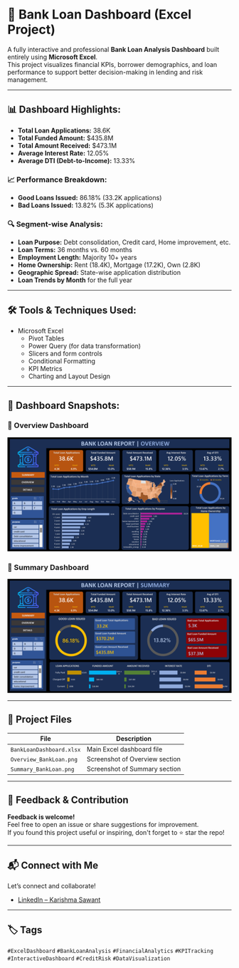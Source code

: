 # 🏦 Bank Loan Dashboard (Excel Project)

A fully interactive and professional **Bank Loan Analysis Dashboard** built entirely using **Microsoft Excel**.  
This project visualizes financial KPIs, borrower demographics, and loan performance to support better decision-making in lending and risk management.

---

## 📊 Dashboard Highlights:

- **Total Loan Applications:** 38.6K  
- **Total Funded Amount:** $435.8M  
- **Total Amount Received:** $473.1M  
- **Average Interest Rate:** 12.05%  
- **Average DTI (Debt-to-Income):** 13.33%  

### 📈 Performance Breakdown:
- **Good Loans Issued:** 86.18% (33.2K applications)
- **Bad Loans Issued:** 13.82% (5.3K applications)

### 🔍 Segment-wise Analysis:
- **Loan Purpose:** Debt consolidation, Credit card, Home improvement, etc.
- **Loan Terms:** 36 months vs. 60 months
- **Employment Length:** Majority 10+ years
- **Home Ownership:** Rent (18.4K), Mortgage (17.2K), Own (2.8K)
- **Geographic Spread:** State-wise application distribution
- **Loan Trends by Month** for the full year

---

## 🛠 Tools & Techniques Used:

- Microsoft Excel
  - Pivot Tables
  - Power Query (for data transformation)
  - Slicers and form controls
  - Conditional Formatting
  - KPI Metrics
  - Charting and Layout Design

---

## 📸 Dashboard Snapshots:

### 🧭 Overview Dashboard
![Overview](./Overview_BankLoan.png)

### 📘 Summary Dashboard
![Summary](./Summary_BankLoan.png)

---

## 📂 Project Files

| File | Description |
|------|-------------|
| `BankLoanDashboard.xlsx` | Main Excel dashboard file |
| `Overview_BankLoan.png` | Screenshot of Overview section |
| `Summary_BankLoan.png` | Screenshot of Summary section |

---

## 🙌 Feedback & Contribution

**Feedback is welcome!**  
Feel free to open an issue or share suggestions for improvement.  
If you found this project useful or inspiring, don't forget to ⭐ star the repo!

---

## 📬 Connect with Me

Let’s connect and collaborate!

- [LinkedIn – Karishma Sawant](https://www.linkedin.com/in/karishmaasawant)

---

## 🏷 Tags

`#ExcelDashboard` `#BankLoanAnalysis` `#FinancialAnalytics` `#KPITracking` `#InteractiveDashboard` `#CreditRisk` `#DataVisualization`
